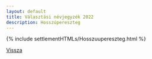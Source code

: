 ```yaml
---
layout: default
title: Választási névjegyzék 2022
description: Hosszúpereszteg
---
```


{% include settlementHTMLs/Hosszuupereszteg.html %}

[Vissza](../)